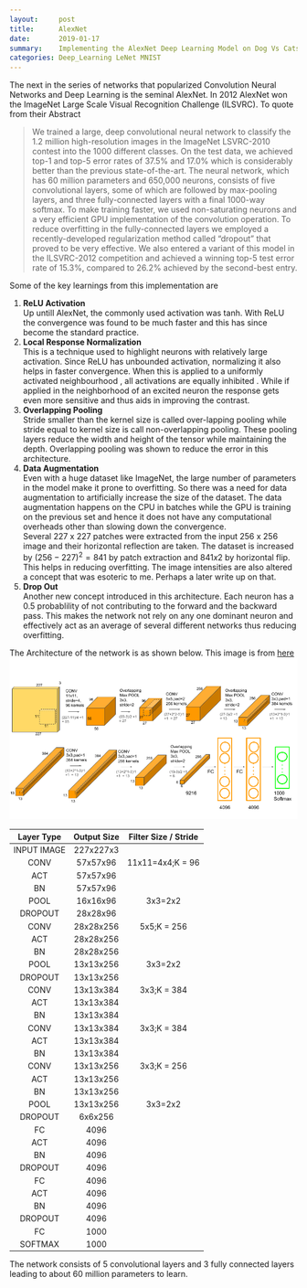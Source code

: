```yaml
---
layout:     post
title:      AlexNet 
date:       2019-01-17
summary:    Implementing the AlexNet Deep Learning Model on Dog Vs Cats dataset on Kaggle
categories: Deep_Learning LeNet MNIST
---
```


The next in the series of networks that popularized Convolution Neural Networks and Deep Learning is the seminal AlexNet. 
In 2012 AlexNet won the ImageNet Large Scale Visual Recognition Challenge (ILSVRC). To quote from their Abstract 
> We trained a large, deep convolutional neural network to classify the 1.2 million
high-resolution images in the ImageNet LSVRC-2010 contest into the 1000 different
classes. On the test data, we achieved top-1 and top-5 error rates of 37.5%
and 17.0% which is considerably better than the previous state-of-the-art. The
neural network, which has 60 million parameters and 650,000 neurons, consists
of five convolutional layers, some of which are followed by max-pooling layers,
and three fully-connected layers with a final 1000-way softmax. To make training
faster, we used non-saturating neurons and a very efficient GPU implementation
of the convolution operation. To reduce overfitting in the fully-connected
layers we employed a recently-developed regularization method called “dropout”
that proved to be very effective. We also entered a variant of this model in the
ILSVRC-2012 competition and achieved a winning top-5 test error rate of 15.3%,
compared to 26.2% achieved by the second-best entry.
>

Some of the key learnings from this implementation are  

1. **ReLU Activation**    
Up untill AlexNet, the commonly used activation was tanh. With ReLU the convergence was found to be much faster and this has since become 
the standard practice. 
2. **Local Response Normalization**   
This is a technique used to highlight neurons with relatively large activation. Since ReLU has unbounded activation, normalizing it also helps in faster convergence. When this is applied to a uniformly activated neighbourhood , all activations are equally inhibited . While if applied in the neighborhood of an excited neuron the response gets even more sensitive and thus aids in improving the contrast.
3. **Overlapping Pooling**    
Stride smaller than the kernel size is called over-lapping pooling while stride equal to kernel size is call non-overlapping pooling. These pooling layers reduce the width and height of the tensor while maintaining the depth. Overlapping pooling was shown to reduce the error in this architecture.
4. **Data Augmentation**    
Even with a huge dataset like ImageNet, the large number of parameters in the model make it prone to overfitting. So there was a need for data augmentation to artificially increase the size of the dataset. The data augmentation happens on the CPU in batches while the GPU is training on the previous set and hence it does not have any computational overheads other than slowing down the convergence.  
Several 227 x 227 patches were extracted from the input 256 x 256 image and their horizontal reflection are taken. The dataset is increased by $( 256 -227 )^2 = 841$ by patch extraction and $841 x 2$ by horizontal flip. This helps in reducing overfitting. 
The image intensities are also altered a concept that was esoteric to me. Perhaps a later write up on that. 
5. **Drop Out**    
Another new concept introduced in this architecture. Each neuron has a 0.5 probablility of not contributing to the forward and the backward pass. This makes the network not rely on any one dominant neuron and effectively act as an average of several different networks thus reducing overfitting. 

The Architecture of the network is as shown below. This image is from [here](https://www.learnopencv.com/understanding-alexnet/)
<img src='/images/AlexNet-1.png' alt='' width="750" />

Layer Type |Output Size |Filter Size / Stride
:---------:|:----------:|:------------------:
INPUT IMAGE|227x227x3|
CONV |57x57x96| 11x11=4x4;K = 96
ACT |57x57x96|
BN |57x57x96|
POOL |16x16x96| 3x3=2x2
DROPOUT |28x28x96|
CONV |28x28x256| 5x5;K = 256
ACT |28x28x256|
BN |28x28x256|
POOL |13x13x256| 3x3=2x2
DROPOUT |13x13x256|
CONV |13x13x384| 3x3;K = 384
ACT |13x13x384|
BN |13x13x384|
CONV |13x13x384| 3x3;K = 384
ACT |13x13x384|
BN |13x13x384|
CONV |13x13x256| 3x3;K = 256
ACT |13x13x256|
BN |13x13x256|
POOL |13x13x256| 3x3=2x2
DROPOUT |6x6x256|
FC |4096|
ACT |4096|
BN |4096|
DROPOUT |4096|
FC |4096|
ACT |4096|
BN |4096|
DROPOUT |4096|
FC |1000|
SOFTMAX |1000|

The network consists of 5 convolutional layers and 3 fully connected layers leading to about 60 million parameters to learn. 

